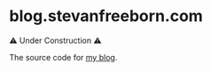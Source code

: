 # blog.stevanfreeborn.com

⚠️ Under Construction ⚠️

The source code for [my blog](https://blog.stevanfreeborn.com).
